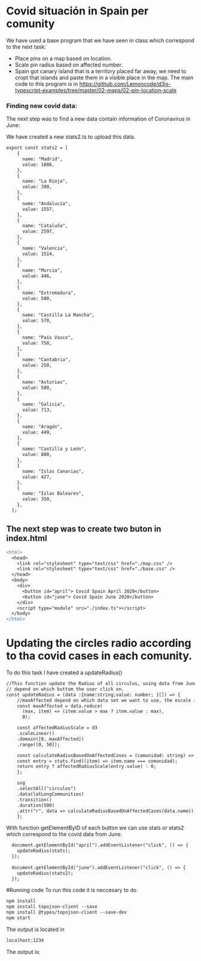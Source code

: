 # Covid situación in Spain per comunity
We have used a base program that we have seen in class which correspond to the next task:

- Place pins on a map based on location.
- Scale pin radius based on affected number.
- Spain got canary island that is a territory placed far away, we need to cropt that islands and paste them in a visible  place in the map.
The main code to this program is in https://github.com/Lemoncode/d3js-typescript-examples/tree/master/02-maps/02-pin-location-scale 

### Finding new covid data:
The next step was to find a new data contain information of Coronavirus in June:

We have created a new stats2.ts to upload this data.

```diff
export const stats2 = [
    {
      name: "Madrid",
      value: 1886,
    },
    {
      name: "La Rioja",
      value: 390,
    },
    {
      name: "Andalucía",
      value: 1557,
    },
    {
      name: "Cataluña",
      value: 2597,
    },
    {
      name: "Valencia",
      value: 1514,
    },
    {
      name: "Murcia",
      value: 446,
    },
    {
      name: "Extremadura",
      value: 500,
    },
    {
      name: "Castilla La Mancha",
      value: 570,
    },
    {
      name: "País Vasco",
      value: 758,
    },
    {
      name: "Cantabria",
      value: 250,
    },
    {
      name: "Asturias",
      value: 500,
    },
    {
      name: "Galicia",
      value: 713,
    },
    {
      name: "Aragón",
      value: 449,
    },
    {
      name: "Castilla y León",
      value: 800,
    },
    {
      name: "Islas Canarias",
      value: 427,
    },
    {
      name: "Islas Baleares",
      value: 350,
    },
  ];
```

## The next step was to create two buton in index.html
```diff
<html>
  <head>
    <link rel="stylesheet" type="text/css" href="./map.css" />
    <link rel="stylesheet" type="text/css" href="./base.css" />
  </head>
  <body>
    <div>
      <button id="april"> Covid Spain April 2020</button>
      <button id="june"> Covid Spain June 2020</button>
    </div>
    <script type="module" src="./index.ts"></script>
  </body>
</html>
```

# Updating the circles radio according to tha covid cases in each comunity.
To do this task I have created a updateRadius()
```diff
//This function update the Radius of all circulos, using data from June or April
// depend on which buttom the user click on.
const updateRadius = (data :{name:string;value: number; }[]) => {  
    //maxAffected depend on which data set we want to use, the escale is different
    const maxAffected = data.reduce(
      (max, item) => (item.value > max ? item.value : max),
      0);

    const affectedRadiusScale = d3
    .scaleLinear()
    .domain([0, maxAffected])
    .range([0, 50]);

    const calculateRadiusBasedOnAffectedCases = (comunidad: string) => {
    const entry = stats.find((item) => item.name === comunidad);
    return entry ? affectedRadiusScale(entry.value) : 0;
    };

    svg
    .selectAll("circulos")
    .data(latLongCommunities) 
    .transition()
    .duration(500)
    .attr("r", data => calculateRadiusBasedOnAffectedCases(data.name));
    };
 ```
With function getElementByID of each button we can use stats or stats2 which correspond to the covid data from June.


```diff
  document.getElementById("april").addEventListener("click", () => {
    updateRadius(stats);
  });
  
  document.getElementById("june").addEventListener("click", () => {
    updateRadius(stats2);
  });
```

#Running code
To run this code it is neccesary to do
```diff
npm install
npm install topojson-client --save
npm install @types/topojson-client --save-dev
npm start
```
The output is located in 
```diff
localhost:1234
```


The output is:

